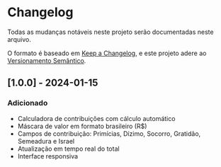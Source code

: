 # Changelog

Todas as mudanças notáveis neste projeto serão documentadas neste arquivo.

O formato é baseado em [Keep a Changelog](https://keepachangelog.com/pt-BR/1.0.0/),
e este projeto adere ao [Versionamento Semântico](https://semver.org/lang/pt-BR/).

## [1.0.0] - 2024-01-15

### Adicionado
- Calculadora de contribuições com cálculo automático
- Máscara de valor em formato brasileiro (R$)
- Campos de contribuição: Primícias, Dízimo, Socorro, Gratidão, Semeadura e Israel
- Atualização em tempo real do total
- Interface responsiva
